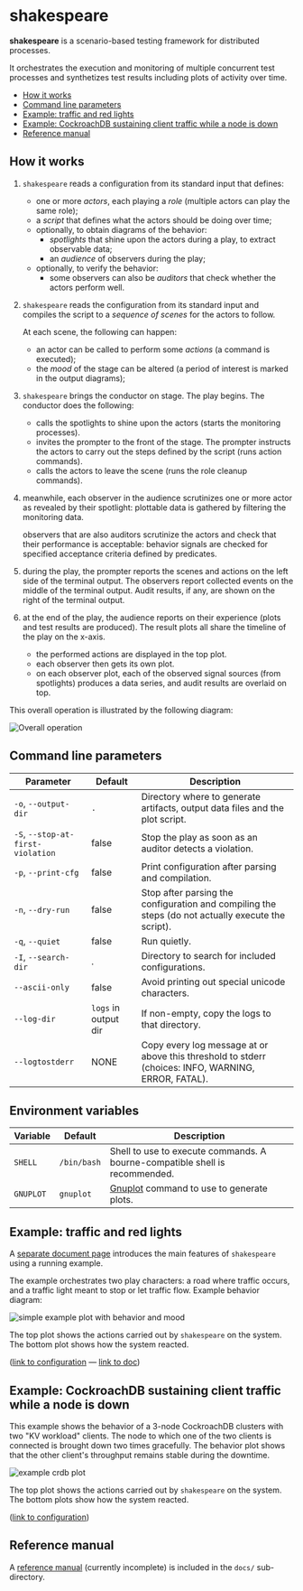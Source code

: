 # shakespeare

**shakespeare** is a scenario-based testing framework for distributed
processes.

It orchestrates the execution and monitoring of multiple concurrent
test processes and synthetizes test results including plots of
activity over time.

- [How it works](#How-it-works)
- [Command line parameters](#Command-line-parameters)
- [Example: traffic and red lights](#Example-traffic-and-red-lights)
- [Example: CockroachDB sustaining client traffic while a node is  down](#Example-CockroachDB-sustaining-client-traffic-while-a-node-is-down)
- [Reference manual](#Reference-manual)

## How it works

1. `shakespeare` reads a configuration from its standard input that defines:
   - one or more *actors*, each playing a *role* (multiple actors can play the same role);
   - a *script* that defines what the actors should be doing over time;
   - optionally, to obtain diagrams of the behavior:
     - *spotlights* that shine upon the actors during a play, to extract observable data;
     - an *audience* of observers during the play;
   - optionally, to verify the behavior:
     - some observers can also be *auditors* that check whether the actors perform well.

2. `shakespeare` reads the configuration from its standard input and
   compiles the script to a *sequence of scenes* for the actors to
   follow.

   At each scene, the following can happen:
   - an actor can be called to perform some *actions* (a command is executed);
   - the *mood* of the stage can be altered (a period of interest is marked in the output diagrams);

3. `shakespeare` brings the conductor on stage. The play begins. The
   conductor does the following:

   - calls the spotlights to shine upon the actors (starts the monitoring processes).
   - invites the prompter to the front of the stage. The prompter
     instructs the actors to carry out the steps defined by the script
     (runs action commands).
   - calls the actors to leave the scene (runs the role cleanup commands).

4. meanwhile, each observer in the audience scrutinizes one or more
   actor as revealed by their spotlight: plottable data is gathered by
   filtering the monitoring data.

   observers that are also auditors scrutinize the actors and check
   that their performance is acceptable: behavior signals are checked
   for specified acceptance criteria defined by predicates.

5. during the play, the prompter reports the scenes and actions on the left
   side of the terminal output. The observers report collected events
   on the middle of the terminal output. Audit results, if any, are
   shown on the right of the terminal output.

6. at the end of the play, the audience reports on their
   experience (plots and test results are produced).
   The result plots all share the timeline of the play
   on the x-axis.

   - the performed actions are displayed in the top plot.
   - each observer then gets its own plot.
   - on each observer plot, each of the observed signal sources (from
     spotlights) produces a data series, and audit results are
     overlaid on top.

This overall operation is illustrated by the following diagram:

![Overall operation](docs/Shakespeare.png)

## Command line parameters

| Parameter                         | Default              | Description                                                                                         |
|-----------------------------------|----------------------|-----------------------------------------------------------------------------------------------------|
| `-o`, `--output-dir`              | `.`                  | Directory where to generate artifacts, output data files and the plot script.                       |
| `-S`, `--stop-at-first-violation` | false                | Stop the play as soon as an auditor detects a violation.                                            |
| `-p`, `--print-cfg`               | false                | Print configuration after parsing and compilation.                                                  |
| `-n`, `--dry-run`                 | false                | Stop after parsing the configuration and compiling the steps (do not actually execute the script).  |
| `-q`, `--quiet`                   | false                | Run quietly.                                                                                        |
| `-I`, `--search-dir`              | .                    | Directory to search for included configurations.                                                    |
| `--ascii-only`                    | false                | Avoid printing out special unicode characters.                                                      |
| `--log-dir`                       | `logs` in output dir | If non-empty, copy the logs to that directory.                                                      |
| `--logtostderr`                   | NONE                 | Copy every log message at or above this threshold to stderr (choices: INFO, WARNING, ERROR, FATAL). |

## Environment variables

| Variable  | Default     | Description                                                                 |
|-----------|-------------|-----------------------------------------------------------------------------|
| `SHELL`   | `/bin/bash` | Shell to use to execute commands. A bourne-compatible shell is recommended. |
| `GNUPLOT` | `gnuplot`   | [Gnuplot](http://gnuplot.info) command to use to generate plots.            |

## Example: traffic and red lights

A [separate document page](docs/redlight.md) introduces the main
features of `shakespeare` using a running example.

The example orchestrates two play characters: a road where traffic
occurs, and a traffic light meant to stop or let traffic flow.
Example behavior diagram:

![simple example plot with behavior and mood](examples/redlight3.svg)

The top plot shows the actions carried out by `shakespeare` on the system.
The bottom plot shows how the system reacted.

([link to configuration](examples/redlight3.cfg) — [link to doc](docs/redlight.md))

## Example: CockroachDB sustaining client traffic while a node is down

This example shows the behavior of a 3-node CockroachDB clusters with
two "KV workload" clients. The node to which one of the two clients is
connected is brought down two times gracefully. The behavior plot
shows that the other client's throughput remains stable during the
downtime.

![example crdb plot](examples/kv3.svg)

The top plot shows the actions carried out by `shakespeare` on the system.
The bottom plots show how the system reacted.

([link to configuration](examples/kv3.cfg))

## Reference manual

A [reference manual](docs/manual.md) (currently incomplete) is
included in the `docs/` sub-directory.
